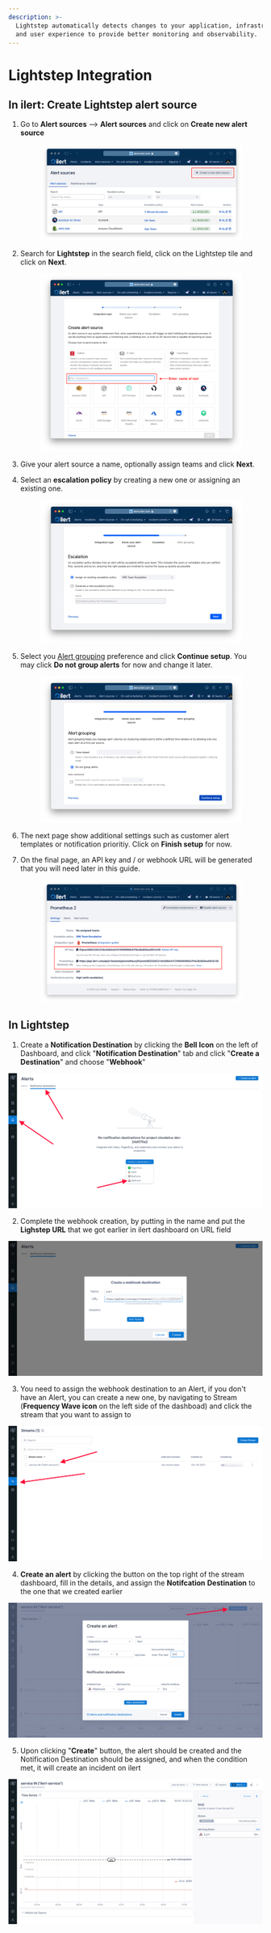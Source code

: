 ```yaml
---
description: >-
  Lightstep automatically detects changes to your application, infrastructure,
  and user experience to provide better monitoring and observability.
---
```


# Lightstep Integration

## In ilert: Create Lightstep alert source

1.  Go to **Alert sources** --> **Alert sources** and click on **Create new alert source**

    <figure><img src="../.gitbook/assets/Screenshot 2023-08-28 at 10.21.10.png" alt=""><figcaption></figcaption></figure>
2.  Search for **Lightstep** in the search field, click on the Lightstep tile and click on **Next**.&#x20;

    <figure><img src="../.gitbook/assets/Screenshot 2023-08-28 at 10.24.23.png" alt=""><figcaption></figcaption></figure>
3. Give your alert source a name, optionally assign teams and click **Next**.
4.  Select an **escalation policy** by creating a new one or assigning an existing one.

    <figure><img src="../.gitbook/assets/Screenshot 2023-08-28 at 11.37.47.png" alt=""><figcaption></figcaption></figure>
5.  Select you [Alert grouping](../alerting/alert-sources.md#alert-grouping) preference and click **Continue setup**. You may click **Do not group alerts** for now and change it later.&#x20;

    <figure><img src="../.gitbook/assets/Screenshot 2023-08-28 at 11.38.24.png" alt=""><figcaption></figcaption></figure>
6. The next page show additional settings such as customer alert templates or notification prioritiy. Click on **Finish setup** for now.
7.  On the final page, an API key and / or webhook URL will be generated that you will need later in this guide.

    <figure><img src="../.gitbook/assets/Screenshot 2023-08-28 at 11.47.34 (1).png" alt=""><figcaption></figcaption></figure>

## In Lightstep

1. Create a **Notification Destination** by clicking the **Bell Icon** on the left of Dashboard, and click "**Notification Destination**" tab and click "**Create a Destination**" and choose "**Webhook**"

![](../.gitbook/assets/lightstep-alert.png)

2. Complete the webhook creation, by putting in the name and put the **Lighstep URL** that we got earlier in ilert dashboard on URL field

![](../.gitbook/assets/lightstep-webhook.png)

3. You need to assign the webhook destination to an Alert, if you don't have an Alert, you can create a new one, by navigating to Stream (**Frequency Wave icon** on the left side of the dashboad) and click the stream that you want to assign to

![](../.gitbook/assets/lightstep-stream.png)

4. **Create an alert** by clicking the button on the top right of the stream dashboard, fill in the details, and assign the **Notifcation** **Destination** to the one that we created earlier

![](../.gitbook/assets/lightstep-createalert.png)

5. Upon clicking "**Create**" button, the alert should be created and the Notification Destination should be assigned, and when the condition met, it will create an incident on ilert

![](../.gitbook/assets/lightstep-alertdone.png)
